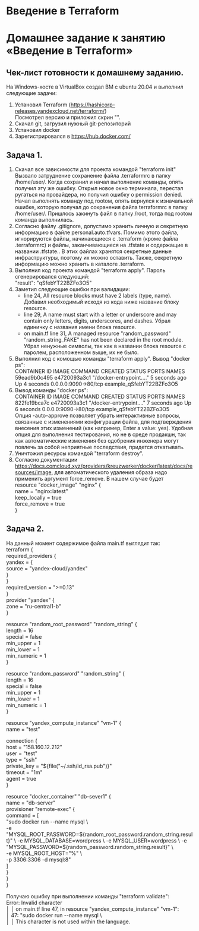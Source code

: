 # Введение в Terraform
# Домашнее задание к занятию «Введение в Terraform»

## Чек-лист готовности к домашнему заданию.
  На Windows-хосте в VirtualBox создал ВМ с ubuntu 20.04 и выполнил следующие задачи:  
  1. Установил Terraform (https://hashicorp-releases.yandexcloud.net/terraform/)  
     Посмотрел версию и приложил скрин "".  
  2. Скачал git, загрузил нужный git-репозиторий  
  3. Установил docker  
  4. Зарегистрировался в https://hub.docker.com/  
      
## Задача 1.
  1. Скачал все зависимости для проекта командой "terraform init"  
     Вызвало затруднение сохранение файла .terraformrc в папку /home/user/. Когда сохранил и начал выполнение команды, опять получил эту же ошибку. Открыл новое окно терминала, перестал ругаться на провайдера, но получил ошибку о permission denied. Начал выполнять команду под rootом, опять вернулся к изначальной ошибке, которую получал до сохранения файла terraformrc в папку /home/user/. Пришлось закинуть файл в папку /root, тогда под rootом команда выполнилась.  
  2. Согласно файлу .gitignore, допустимо хранить личную и секретную информацию в файле personal.auto.tfvars. Помимо этого файла, игнорируются файлы, начинающиеся с .terraform (кроме файла .terraformrc) и файлы, заканчивающиеся на .tfstate и содержащие в названии .tfstate.. В этих файлах хранятся секретные данные инфраструктуры, поэтому их можно  оставить. Также, секретную информацию можно хранить в каталоге .terraform.
  3. Выполнил код проекта командой "terraform apply". Пароль сгенерировался следующий:  
     "result": "qSfebYT22BZFo3O5"
  4. Заметил следующие ошибки при валидации:
     - line 24, All resource blocks must have 2 labels (type, name). Добавил необходимый исходя из кода ниже название блоку resource.
     - line 29, A name must start with a letter or underscore and may contain only letters, digits, underscores, and dashes. Убрал единичку с названия имени блока resource.
     - on main.tf line 31, A managed resource "random_password" "random_string_FAKE" has not been declared in the root module. Убрал ненужные символы, так как в названии блока resource с паролем, расположенном выше, их не было.
   5. Выполнил код с комощью команды "terraform apply". Вывод "docker ps":  
      CONTAINER ID   IMAGE          COMMAND                  CREATED         STATUS         PORTS                  NAMES  
59ead9b0c495   e4720093a3c1   "/docker-entrypoint.…"   5 seconds ago   Up 4 seconds   0.0.0.0:9090->80/tcp   example_qSfebYT22BZFo3O5  
   6. Вывод команды "docker ps":  
CONTAINER ID   IMAGE          COMMAND                  CREATED         STATUS         PORTS                  NAMES  
822fe19bca7c   e4720093a3c1   "/docker-entrypoint.…"   7 seconds ago   Up 6 seconds   0.0.0.0:9090->80/tcp   example_qSfebYT22BZFo3O5  
      Опция -auto-approve позволяет убрать интерактивные вопросы, связанные с изменениями конфигурации файла, для подтверждения внесения этих изменений (как например, Enter a value: yes). Удобная опция для выполнения тестирования, но не в среде продакшн, так как автоматические изменения без одобрения инженера могут повлечь за собой неприятные последствия, придется откатывать.  
   7. Уничтожил ресурсы командой "terraform destroy".  
   8. Согласно документации https://docs.comcloud.xyz/providers/kreuzwerker/docker/latest/docs/resources/image, для автоматического удаления образа надо применить аргумент force_remove. В нашем случае будет  
      resource "docker_image" "nginx" {  
        name         = "nginx:latest"  
        keep_locally = true  
        force_remove = true  
      }  
 

## Задача 2.
На данный момент содержимое файла main.tf выглядит так:  
terraform {  
  required_providers {  
    yandex = {  
      source  = "yandex-cloud/yandex"  
    }  
  }  
  required_version = ">=0.13"   
}  
provider "yandex" {  
  zone = "ru-central1-b"  
}  


resource "random_root_password" "random_string" {  
  length      = 16  
  special     = false  
  min_upper   = 1  
  min_lower   = 1  
  min_numeric = 1  
}  

resource "random_password" "random_string" {  
  length      = 16  
  special     = false  
  min_upper   = 1  
  min_lower   = 1  
  min_numeric = 1  
}  


resource "yandex_compute_instance" "vm-1" {  
  name = "test"  

  connection {  
    host = "158.160.12.212"  
    user = "test"  
    type = "ssh"  
    private_key = "${file("~/.ssh/id_rsa.pub")}"  
    timeout = "1m"  
    agent = true  
  }  

  resource "docker_container" "db-sever1" {  
    name = "db-server"  
    provisioner "remote-exec" {  
      command = [  
        "sudo docker run --name mysql \  
           -e "MYSQL_ROOT_PASSWORD=${random_root_password.random_string.result}" \  
           -e MYSQL_DATABASE=wordpress \  
           -e MYSQL_USER=wordpress \  
           -e "MYSQL_PASSWORD=${random_password.random_string.result}" \  
           -e MYSQL_ROOT_HOST="%" \  
           -p 3306:3306 -d mysql:8"  
      ]  
    }  
  }  
}  


Получаю ошибку при выполнении команды "terraform validate":  
Error: Invalid character  
│ 
│   on main.tf line 47, in resource "yandex_compute_instance" "vm-1":  
│   47:         "sudo docker run --name mysql \  
│ 
│ This character is not used within the language.  

